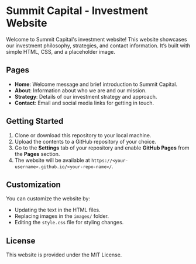 # Summit Capital - Investment Website

Welcome to Summit Capital's investment website! This website showcases our investment philosophy, strategies, and contact information. It’s built with simple HTML, CSS, and a placeholder image.

## Pages

- **Home**: Welcome message and brief introduction to Summit Capital.
- **About**: Information about who we are and our mission.
- **Strategy**: Details of our investment strategy and approach.
- **Contact**: Email and social media links for getting in touch.

## Getting Started

1. Clone or download this repository to your local machine.
2. Upload the contents to a GitHub repository of your choice.
3. Go to the **Settings** tab of your repository and enable **GitHub Pages** from the **Pages** section.
4. The website will be available at `https://<your-username>.github.io/<your-repo-name>/`.

## Customization

You can customize the website by:
- Updating the text in the HTML files.
- Replacing images in the `images/` folder.
- Editing the `style.css` file for styling changes.

## License

This website is provided under the MIT License.
